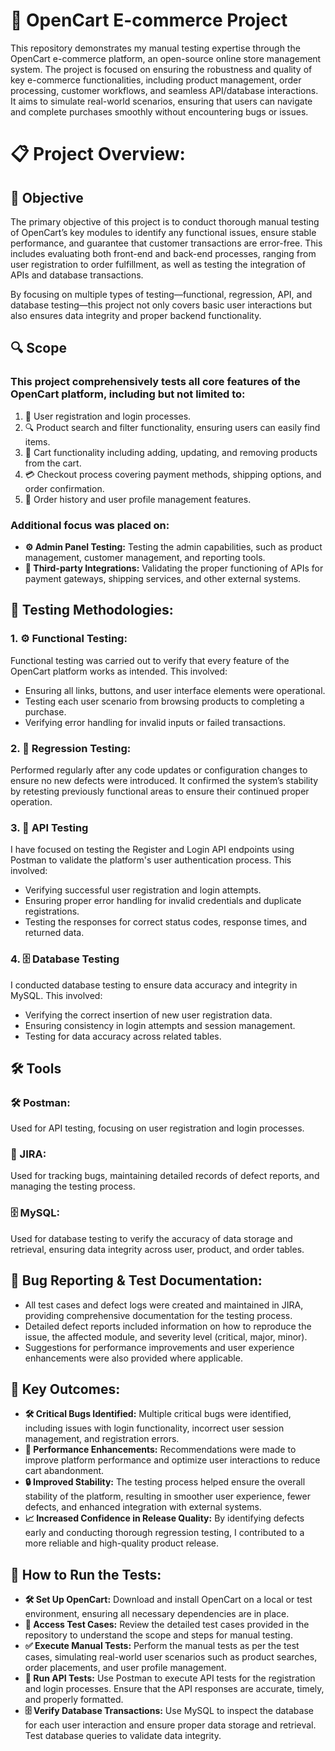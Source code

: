 # 🛒 OpenCart E-commerce Project

This repository demonstrates my manual testing expertise through the OpenCart e-commerce platform, an open-source online store management system. The project is focused on ensuring the robustness and quality of key e-commerce functionalities, including product management, order processing, customer workflows, and seamless API/database interactions. It aims to simulate real-world scenarios, ensuring that users can navigate and complete purchases smoothly without encountering bugs or issues.

# 📋 Project Overview:

## 🎯 Objective
The primary objective of this project is to conduct thorough manual testing of OpenCart’s key modules to identify any functional issues, ensure stable performance, and guarantee that customer transactions are error-free. This includes evaluating both front-end and back-end processes, ranging from user registration to order fulfillment, as well as testing the integration of APIs and database transactions.

By focusing on multiple types of testing—functional, regression, API, and database testing—this project not only covers basic user interactions but also ensures data integrity and proper backend functionality.

## 🔍 Scope
### This project comprehensively tests all core features of the OpenCart platform, including but not limited to:

1. 👥 User registration and login processes.
2. 🔍 Product search and filter functionality, ensuring users can easily find items.
3. 🛒 Cart functionality including adding, updating, and removing products from the cart.
4. 💳 Checkout process covering payment methods, shipping options, and order confirmation.
5. 📜 Order history and user profile management features.

### Additional focus was placed on:
- **⚙️ Admin Panel Testing:** Testing the admin capabilities, such as product management, customer management, and reporting tools.
- **🔗 Third-party Integrations:** Validating the proper functioning of APIs for payment gateways, shipping services, and other external systems.

## 🔧 Testing Methodologies:
### 1. ⚙️ Functional Testing:
Functional testing was carried out to verify that every feature of the OpenCart platform works as intended. This involved:
- Ensuring all links, buttons, and user interface elements were operational.
- Testing each user scenario from browsing products to completing a purchase.
- Verifying error handling for invalid inputs or failed transactions.

### 2. 🔄 Regression Testing:
Performed regularly after any code updates or configuration changes to ensure no new defects were introduced. It confirmed the system’s stability by retesting previously functional areas to ensure their continued proper operation.

### 3. 🔌 API Testing
I have focused on testing the Register and Login API endpoints using Postman to validate the platform's user authentication process. This involved:
- Verifying successful user registration and login attempts.
- Ensuring proper error handling for invalid credentials and duplicate registrations.
- Testing the responses for correct status codes, response times, and returned data.

### 4. 🗄️ Database Testing
I conducted database testing to ensure data accuracy and integrity in MySQL. This involved:
- Verifying the correct insertion of new user registration data.
- Ensuring consistency in login attempts and session management.
- Testing for data accuracy across related tables.

## 🛠 Tools
### 🛠️ Postman:
Used for API testing, focusing on user registration and login processes.

### 🐞 JIRA:
Used for tracking bugs, maintaining detailed records of defect reports, and managing the testing process.

### 🗄️ MySQL:
Used for database testing to verify the accuracy of data storage and retrieval, ensuring data integrity across user, product, and order tables.

## 📝 Bug Reporting & Test Documentation:
- All test cases and defect logs were created and maintained in JIRA, providing comprehensive documentation for the testing process.
- Detailed defect reports included information on how to reproduce the issue, the affected module, and severity level (critical, major, minor).
- Suggestions for performance improvements and user experience enhancements were also provided where applicable.

## 🌟 Key Outcomes:
- **🛠 Critical Bugs Identified:** Multiple critical bugs were identified, including issues with login functionality, incorrect user session management, and registration errors.
- **🚀 Performance Enhancements:** Recommendations were made to improve platform performance and optimize user interactions to reduce cart abandonment.
- **🔒 Improved Stability:** The testing process helped ensure the overall stability of the platform, resulting in smoother user experience, fewer defects, and enhanced integration with external systems.
- **📈 Increased Confidence in Release Quality:** By identifying defects early and conducting thorough regression testing, I contributed to a more reliable and high-quality product release.

## 🏃 How to Run the Tests:
- **🛠 Set Up OpenCart:** Download and install OpenCart on a local or test environment, ensuring all necessary dependencies are in place.
- **📄 Access Test Cases:** Review the detailed test cases provided in the repository to understand the scope and steps for manual testing.
- **✅ Execute Manual Tests:** Perform the manual tests as per the test cases, simulating real-world user scenarios such as product searches, order placements, and user profile management.
- **🔌 Run API Tests:** Use Postman to execute API tests for the registration and login processes. Ensure that the API responses are accurate, timely, and properly formatted.
- **🗄️ Verify Database Transactions:** Use MySQL to inspect the database for each user interaction and ensure proper data storage and retrieval. Test database queries to validate data integrity.
